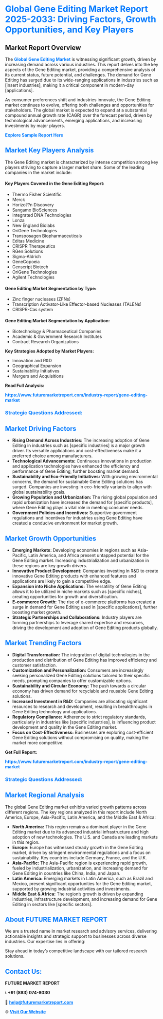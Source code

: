 <h1 style="color: #007BFF;">Global Gene Editing Market Report 2025-2033: Driving Factors, Growth Opportunities, and Key Players</h1>

<section id="overview">
<h2>Market Report Overview</h2>
<p>The <a href="https://www.futuremarketreport.com/industry-report/gene-editing-market" style="color: #007BFF; text-decoration: none;"><strong>Global Gene Editing Market</strong></a> is witnessing significant growth, driven by increasing demand across various industries. This report delves into the key aspects of the Gene Editing market, providing a comprehensive analysis of its current status, future potential, and challenges. The demand for Gene Editing has surged due to its wide-ranging applications in industries such as [insert industries], making it a critical component in modern-day [applications].</p>
<p>As consumer preferences shift and industries innovate, the Gene Editing market continues to evolve, offering both challenges and opportunities for stakeholders. The global market is expected to expand at a substantial compound annual growth rate (CAGR) over the forecast period, driven by technological advancements, emerging applications, and increasing investments by major players.</p>
</section>

<section id="overview">
<p><a href="https://www.futuremarketreport.com/request-sample/reportId=61727" style="color: #007BFF; text-decoration: none;"><strong>Explore Sample Report Here</strong></a></p>
</section>

<section id="key-players">
<h2 style="color: #007BFF;">Market Key Players Analysis</h2>
<p>The Gene Editing market is characterized by intense competition among key players striving to capture a larger market share. Some of the leading companies in the market include:</p>
<h4>Key Players Covered in the Gene Editing Report:</h4>
<ul><li>Thermo Fisher Scientific</li><li>Merck</li><li>Horizo??n Discovery</li><li>Sangamo BioSciences</li><li>Integrated DNA Technologies</li><li>Lonza</li><li>New England Biolabs</li><li>OriGene Technologies</li><li>Transposagen Biopharmaceuticals</li><li>Editas Medicine</li><li>CRISPR Therapeutics</li><li>RGen Solutions</li><li>Sigma-Aldrich</li><li>GeneCopoeia</li><li>Genscript Biotech</li><li>OriGene Technologies</li><li>Agilent Technologies</li></ul>
<h4>Gene Editing Market Segmentation by Type:</h4>
<ul><li>Zinc finger nucleases (ZFNs)</li><li>Transcription Activator-Like Effector-based Nucleases (TALENs)</li><li>CRISPR-Cas system</li></ul>

<h4>Gene Editing Market Segmentation by Application:</h4>
<ul><li>Biotechnology &amp; Pharmaceutical Companies</li><li>Academic &amp; Government Research Institutes</li><li>Contract Research Organizations</li></ul>
<p><strong>Key Strategies Adopted by Market Players:</strong></p>
<ul>
<li>Innovation and R&D</li>
<li>Geographical Expansion</li>
<li>Sustainability Initiatives</li>
<li>Mergers and Acquisitions</li>
</ul>
</section>

<section>
<p><strong>Read Full Analysis: </strong></p><a href="https://www.futuremarketreport.com/industry-report/gene-editing-market" style="color: #007BFF; text-decoration: none;"><strong>https://www.futuremarketreport.com/industry-report/gene-editing-market</strong></a>
<h3 style="color: #007BFF;">Strategic Questions Addressed:</h3>
</section>

<section id="driving-factors">
<h2 style="color: #007BFF;">Market Driving Factors</h2>
<ul>
<li><strong>Rising Demand Across Industries:</strong> The increasing adoption of Gene Editing in industries such as [specific industries] is a major growth driver. Its versatile applications and cost-effectiveness make it a preferred choice among manufacturers.</li>
<li><strong>Technological Advancements:</strong> Continuous innovations in production and application technologies have enhanced the efficiency and performance of Gene Editing, further boosting market demand.</li>
<li><strong>Sustainability and Eco-Friendly Initiatives:</strong> With growing environmental concerns, the demand for sustainable Gene Editing solutions has surged. Companies are investing in eco-friendly variants to align with global sustainability goals.</li>
<li><strong>Growing Population and Urbanization:</strong> The rising global population and rapid urbanization have increased the demand for [specific products], where Gene Editing plays a vital role in meeting consumer needs.</li>
<li><strong>Government Policies and Incentives:</strong> Supportive government regulations and incentives for industries using Gene Editing have created a conducive environment for market growth.</li>
</ul>
</section>

<section id="growth-opportunities">
<h2 style="color: #007BFF;">Market Growth Opportunities</h2>
<ul>
<li><strong>Emerging Markets:</strong> Developing economies in regions such as Asia-Pacific, Latin America, and Africa present untapped potential for the Gene Editing market. Increasing industrialization and urbanization in these regions are key growth drivers.</li>
<li><strong>Innovative Product Development:</strong> Companies investing in R&D to create innovative Gene Editing products with enhanced features and applications are likely to gain a competitive edge.</li>
<li><strong>Expansion into Niche Applications:</strong> The versatility of Gene Editing allows it to be utilized in niche markets such as [specific niches], creating opportunities for growth and diversification.</li>
<li><strong>E-commerce Growth:</strong> The rise of e-commerce platforms has created a surge in demand for Gene Editing used in [specific applications], further boosting market growth.</li>
<li><strong>Strategic Partnerships and Collaborations:</strong> Industry players are forming partnerships to leverage shared expertise and resources, driving the development and adoption of Gene Editing products globally.</li>
</ul>
</section>

<section id="trending-factors">
<h2 style="color: #007BFF;">Market Trending Factors</h2>
<ul>
<li><strong>Digital Transformation:</strong> The integration of digital technologies in the production and distribution of Gene Editing has improved efficiency and customer satisfaction.</li>
<li><strong>Customization and Personalization:</strong> Consumers are increasingly seeking personalized Gene Editing solutions tailored to their specific needs, prompting companies to offer customizable options.</li>
<li><strong>Sustainability and Circular Economy:</strong> The push towards a circular economy has driven demand for recyclable and reusable Gene Editing solutions.</li>
<li><strong>Increased Investment in R&D:</strong> Companies are allocating significant resources to research and development, resulting in breakthroughs in Gene Editing technology and applications.</li>
<li><strong>Regulatory Compliance:</strong> Adherence to strict regulatory standards, particularly in industries like [specific industries], is influencing product development and quality in the Gene Editing market.</li>
<li><strong>Focus on Cost-Effectiveness:</strong> Businesses are exploring cost-efficient Gene Editing solutions without compromising on quality, making the market more competitive.</li>
</ul>
</section>

<section>
<p><strong>Get Full Report: </strong></p><a href="https://www.futuremarketreport.com/industry-report/gene-editing-market" style="color: #007BFF; text-decoration: none;"><strong>https://www.futuremarketreport.com/industry-report/gene-editing-market</strong></a>
<h3 style="color: #007BFF;">Strategic Questions Addressed:</h3>
</section>


<section id="regional-analysis">
<h2 style="color: #007BFF;">Market Regional Analysis</h2>
<p>The global Gene Editing market exhibits varied growth patterns across different regions. The key regions analyzed in this report include North America, Europe, Asia-Pacific, Latin America, and the Middle East & Africa:</p>
<ul>
<li><strong>North America:</strong> This region remains a dominant player in the Gene Editing market due to its advanced industrial infrastructure and high adoption of new technologies. The U.S. and Canada are leading markets in this region.</li>
<li><strong>Europe:</strong> Europe has witnessed steady growth in the Gene Editing market, driven by stringent environmental regulations and a focus on sustainability. Key countries include Germany, France, and the U.K.</li>
<li><strong>Asia-Pacific:</strong> The Asia-Pacific region is experiencing rapid growth, fueled by industrialization, urbanization, and increasing demand for Gene Editing in countries like China, India, and Japan.</li>
<li><strong>Latin America:</strong> Emerging markets in Latin America, such as Brazil and Mexico, present significant opportunities for the Gene Editing market, supported by growing industrial activities and investments.</li>
<li><strong>Middle East & Africa:</strong> The region’s growth is driven by expanding industries, infrastructure development, and increasing demand for Gene Editing in sectors like [specific sectors].</li>
</ul>
</section>

<footer>
<h2 style="color: #007BFF;">About FUTURE MARKET REPORT</h2>
<p>We are a trusted name in market research and advisory services, delivering actionable insights and strategic support to businesses across diverse industries. Our expertise lies in offering:</p>

<p>Stay ahead in today’s competitive landscape with our tailored research solutions.</p>

<h2 style="color: #007BFF;">Contact Us:</h2>
<p><strong>FUTURE MARKET REPORT</strong></p>
<p>📞 <strong>+91 (883) 074-8030</strong></p>
<p>📧 <strong><a href="mailto:help@futuremarketreport.com" style="color: #007BFF;">help@futuremarketreport.com</a></strong></p>
<p>🌐 <strong><a href="https://www.futuremarketreport.com/" style="color: #007BFF;">Visit Our Website</a></strong></p>
</footer>